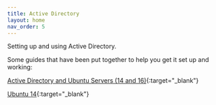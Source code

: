 ```yaml
---
title: Active Directory
layout: home
nav_order: 5
---
```


Setting up and using Active Directory.


Some guides that have been put together to help you get it set up and working:

[Active Directory and Ubuntu Servers (14 and 16)](https://gist.github.com/iprietoISU/163c2f9073414c47079790d122bdf74d){:target="_blank"}

[Ubuntu 14](https://gist.github.com/troyfontaine/dc8c9c9882188c24ca53){:target="_blank"}

